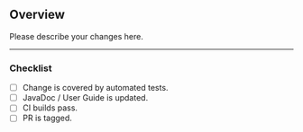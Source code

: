 ## Overview

Please describe your changes here.

---

### Checklist

- [ ] Change is covered by automated tests.
- [ ] JavaDoc / User Guide is updated.
- [ ] CI builds pass.
- [ ] PR is tagged.
